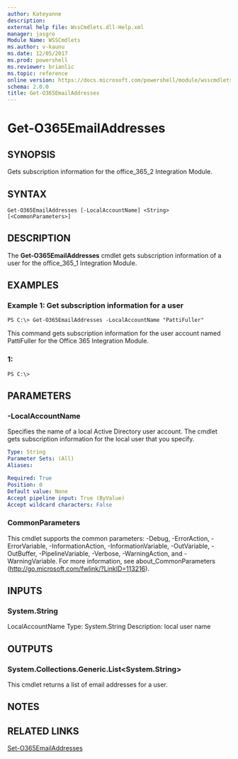 ```yaml
---
author: Kateyanne
description: 
external help file: WssCmdlets.dll-Help.xml
manager: jasgro
Module Name: WSSCmdlets
ms.author: v-kaunu
ms.date: 12/05/2017
ms.prod: powershell
ms.reviewer: brianlic
ms.topic: reference
online version: https://docs.microsoft.com/powershell/module/wsscmdlets/get-o365emailaddresses?view=windowsserver2012r2-ps&wt.mc_id=ps-gethelp
schema: 2.0.0
title: Get-O365EmailAddresses
---
```


# Get-O365EmailAddresses

## SYNOPSIS
Gets subscription information for the office_365_2 Integration Module.

## SYNTAX

```
Get-O365EmailAddresses [-LocalAccountName] <String> [<CommonParameters>]
```

## DESCRIPTION
The **Get-O365EmailAddresses** cmdlet gets subscription information of a user for the office_365_1 Integration Module.

## EXAMPLES

### Example 1: Get subscription information for a user
```
PS C:\> Get-O365EmailAddresses -LocalAccountName "PattiFuller"
```

This command gets subscription information for the user account named PattiFuller for the Office 365 Integration Module.

### 1:
```
PS C:\>
```

## PARAMETERS

### -LocalAccountName
Specifies the name of a local Active Directory user account.
The cmdlet gets subscription information for the local user that you specify.

```yaml
Type: String
Parameter Sets: (All)
Aliases: 

Required: True
Position: 0
Default value: None
Accept pipeline input: True (ByValue)
Accept wildcard characters: False
```

### CommonParameters
This cmdlet supports the common parameters: -Debug, -ErrorAction, -ErrorVariable, -InformationAction, -InformationVariable, -OutVariable, -OutBuffer, -PipelineVariable, -Verbose, -WarningAction, and -WarningVariable. For more information, see about_CommonParameters (http://go.microsoft.com/fwlink/?LinkID=113216).

## INPUTS

### System.String
LocalAccountName
Type: System.String
Description: local user name

## OUTPUTS

### System.Collections.Generic.List<System.String>
This cmdlet returns a list of email addresses for a user.

## NOTES

## RELATED LINKS

[Set-O365EmailAddresses](./Set-O365EmailAddresses.md)

